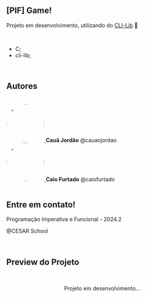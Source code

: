 ## [PIF] Game!

<p align="justify">
  
  Projeto em desenvolvimento, utilizando do [CLI-Lib](https://github.com/tgfb/cli-lib) 🚧
  
</p>
<br>

- C;
- cli-lib;

<br>
  
## Autores
<br>
<a href="https://www.linkedin.com/in/cauaojordao">
<img style="border-radius: 50%" src="https://avatars.githubusercontent.com/u/153930450?v=4" width="100px;" alt=""/>
</a>
  <strong>Cauã Jordão</strong> @cauaojordao <br>
<a href="https://www.linkedin.com/in/caio-furtado-de-miranda-carvalho-b2b87a298/">
  <img style="border-radius: 50%" src="https://avatars.githubusercontent.com/u/164534948?v=4" width="100px;" alt=""/>
</a>
  <strong>Caio Furtado</strong> @caiofurtado <br>
<br>

## Entre em contato!
<p>Programação Imperativa e Funcional - 2024.2</p>
<p>@CESAR School</p>
<br>

## Preview do Projeto

<br>
<p width="100%" align="center">
  Projeto em desenvolvimento...
</p>
